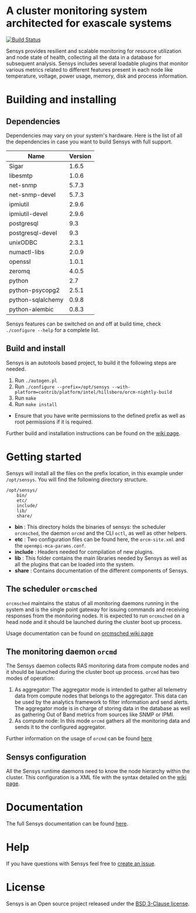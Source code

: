 <!--

Copyright (c) 2013-2017 Intel Corporation. All rights reserved

$COPYRIGHT$

Additional copyrights may follow

$HEADER$

===========================================================================
-->

# A cluster monitoring system architected for exascale systems

[![Build Status](https://travis-ci.org/intel-ctrlsys/sensys.svg?branch=master)](https://travis-ci.org/intel-ctrlsys/sensys)

Sensys provides resilient and scalable monitoring for resource utilization and node state of health, collecting all the data in a database for subsequent analysis. Sensys includes several loadable plugins that monitor various metrics related to different features present in each node like temperature, voltage, power usage, memory, disk and process information.

# Building and installing

## Dependencies

Dependencies may vary on your system's hardware. Here is the list of all the dependencies in case you want to build Sensys with full support.

Name | Version
-----|--------
Sigar | 1.6.5
libesmtp | 1.0.6
net-snmp | 5.7.3
net-snmp-devel | 5.7.3
ipmiutil | 2.9.6
ipmiutil-devel | 2.9.6
postgresql | 9.3
postgresql-devel | 9.3
unixODBC | 2.3.1
numactl-libs | 2.0.9
openssl | 1.0.1
zeromq | 4.0.5
python | 2.7
python-psycopg2 | 2.5.1
python-sqlalchemy | 0.9.8
python-alembic | 0.8.3

Sensys features can be switched on and off at build time, check `./configure --help` for a complete list.

## Build and install

Sensys is an autotools based project, to build it the following steps are needed.

1. Run ```./autogen.pl```
2. Run ```./configure --prefix=/opt/sensys --with-platform=contrib/platform/intel/hillsboro/orcm-nightly-build```
3. Run ```make```
4. Run ```make install```
  - Ensure that you have write permissions to the defined prefix as well as root permissions if it is required.

Further build and installation instructions can be found on the [wiki page](https://github.com/intel-ctrlsys/sensys/wiki/2.1-Sensys-Build-and-Installation).

# Getting started

Sensys will install all the files on the prefix location, in this example under ```/opt/sensys```. You will find the following directory structure.

```
/opt/sensys/
    bin/
    etc/
    include/
    lib/
    share/
```

- **bin** : This directory holds the binaries of sensys: the scheduler ```orcmsched```, the daemon ```orcmd``` and the CLI ```octl```, as well as other helpers.
- **etc** : Two configuration files can be found here, the ```orcm-site.xml``` and the ```openmpi-mca-params.conf```.
- **include** : Headers needed for compilation of new plugins.
- **lib** : This folder contains the main libraries needed by Sensys as well as all the plugins that can be loaded into the system.
- **share** : Contains documentation of the different components of Sensys.

## The scheduler ```orcmsched```

```orcmsched``` maintains the status of all monitoring daemons running in the system and is the single point gateway for issuing commands and receiving responses from the monitoring nodes. It is expected to run ```orcmsched``` on a head node and it should be launched during the cluster boot up process.

Usage documentation can be found on [orcmsched wiki page](https://github.com/intel-ctrlsys/sensys/wiki/3.3-orcmsched)

## The monitoring daemon ```orcmd```

The Sensys daemon collects RAS monitoring data from compute nodes and it should be launched during the cluster boot up process. ```orcmd``` has two modes of operation:

1. As aggregator: The aggregator mode is intended to gather all telemetry data from compute nodes that belongs to the aggregator. This data can be used by the analytics framework to filter information and send alerts. The aggregator mode is in charge of storing data in the database as well as gathering Out of Band metrics from sources like SNMP or IPMI.
1. As compute node: In this mode ```orcmd``` gathers all the monitoring data and sends it to the configured aggregator.

Further information on the usage of ```orcmd``` can be found [here](https://github.com/intel-ctrlsys/sensys/wiki/3.2-orcmd)

## Sensys configuration

All the Sensys runtime daemons need to know the node hierarchy within the cluster. This configuration is a XML file with the syntax detailed on the [wiki page](https://github.com/intel-ctrlsys/sensys/wiki/3.4-Sensys-CFGI-User-Guide).

# Documentation
The full Sensys documentation can be found [here](https://github.com/intel-ctrlsys/sensys/wiki).

# Help
If you have questions with Sensys feel free to [create an issue](https://github.com/intel-ctrlsys/sensys/issues/new).

# License
Sensys is an Open source project released under the [BSD 3-Clause license](LICENSE).
